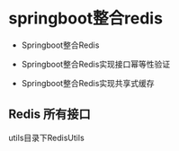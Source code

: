 # springboot整合redis

* Springboot整合Redis

* Springboot整合Redis实现接口幂等性验证

* Springboot整合Redis实现共享式缓存

## Redis 所有接口
utils目录下RedisUtils